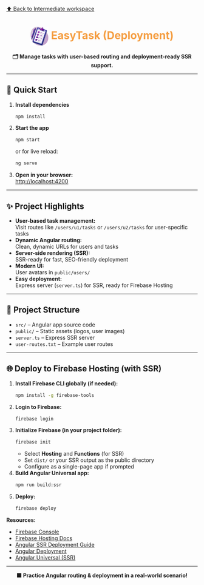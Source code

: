 [⬆️ Back to Intermediate workspace](../README.md)

<h1 align="center"><img src="public/task-management-logo.png" width="48" style="vertical-align:middle;"/> <span style="color:#F59E42">EasyTask (Deployment)</span></h1>

<p align="center">
  <b>🗂️ Manage tasks with user-based routing and deployment-ready SSR support.</b>
</p>

---

## 🚀 Quick Start

1. **Install dependencies**
   ```sh
   npm install
   ```
2. **Start the app**
   ```sh
   npm start
   ```
   or for live reload:
   ```sh
   ng serve
   ```
3. **Open in your browser:**  
   [http://localhost:4200](http://localhost:4200)

---

## ✨ Project Highlights

- **User-based task management:**  
  Visit routes like `/users/u1/tasks` or `/users/u2/tasks` for user-specific tasks
- **Dynamic Angular routing:**  
  Clean, dynamic URLs for users and tasks
- **Server-side rendering (SSR):**  
  SSR-ready for fast, SEO-friendly deployment
- **Modern UI:**  
  User avatars in `public/users/`
- **Easy deployment:**  
  Express server (`server.ts`) for SSR, ready for Firebase Hosting

---

## 📁 Project Structure

- `src/` – Angular app source code
- `public/` – Static assets (logos, user images)
- `server.ts` – Express SSR server
- `user-routes.txt` – Example user routes

---

## 🌐 Deploy to Firebase Hosting (with SSR)

1. **Install Firebase CLI globally (if needed):**
   ```sh
   npm install -g firebase-tools
   ```
2. **Login to Firebase:**
   ```sh
   firebase login
   ```
3. **Initialize Firebase (in your project folder):**
   ```sh
   firebase init
   ```
   - Select **Hosting** and **Functions** (for SSR)
   - Set `dist/` or your SSR output as the public directory
   - Configure as a single-page app if prompted
4. **Build Angular Universal app:**
   ```sh
   npm run build:ssr
   ```
5. **Deploy:**
   ```sh
   firebase deploy
   ```

**Resources:**

- [Firebase Console](https://console.firebase.google.com/)
- [Firebase Hosting Docs](https://firebase.google.com/docs/hosting)
- [Angular SSR Deployment Guide](https://angular.io/guide/universal-deployment)
- [Angular Deployment](https://angular.dev/tools/cli/deployment)
- [Angular Universal (SSR)](https://angular.dev/guide/ssr)

---

<p align="center">
  <b>🟧 Practice Angular routing & deployment in a real-world scenario!</b>
</p>
